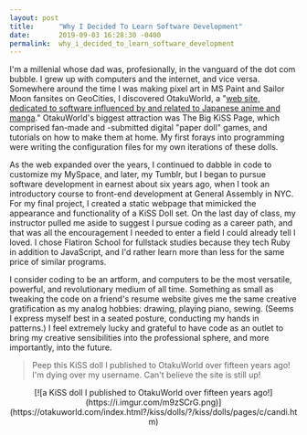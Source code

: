```yaml
---
layout: post
title:      "Why I Decided To Learn Software Development"
date:       2019-09-03 16:28:30 -0400
permalink:  why_i_decided_to_learn_software_development
---
```



	
I'm a millenial whose dad was, profesionally, in the vanguard of the dot com bubble. I grew up with computers and the internet, and vice versa. Somewhere around the time I was making pixel art in MS Paint and Sailor Moon fansites on GeoCities, I discovered OtakuWorld, a "[web site, dedicated to software influenced by and related to Japanese anime and manga](http://https://otakuworld.com/)." OtakuWorld's biggest attraction was The Big KiSS Page, which comprised fan-made and -submitted digital "paper doll" games, and tutorials on how to make them at home. My first forays into programming were writing the configuration files for my own iterations of these dolls.

As the web expanded over the years, I continued to dabble in code to customize my MySpace, and later, my Tumblr, but I began to pursue software development in earnest about six years ago, when I took an introductory course to front-end development at General Assembly in NYC. For my final project, I created a static webpage that mimicked the appearance and functionality of a KiSS Doll set. On the last day of class, my instructor pulled me aside to suggest I pursue coding as a career path, and that was all the encouragement I needed to enter a field I could already tell I loved. I chose Flatiron School for fullstack studies because they tech Ruby in addition to JavaScript, and I'd rather learn more than less for the same price of similar programs.

I consider coding to be an artform, and computers to be the most versatile, powerful, and revolutionary medium of all time. Something as small as tweaking the code on a friend's resume website gives me the same creative gratification as my analog hobbies: drawing, playing piano, sewing. (Seems I express myself best in a seated posture, conducting my hands in patterns.) I feel extremely lucky and grateful to have code as an outlet to bring my creative sensibilities into the professional sphere, and more importantly, into the future.

>Peep this KiSS doll I published to OtakuWorld over fifteen years ago! I'm dying over my username. Can't believe the site is still up!
<center>[![a KiSS doll I published to OtakuWorld over fifteen years ago!](https://i.imgur.com/m9zSCrG.png)](https://otakuworld.com/index.html?/kiss/dolls/?/kiss/dolls/pages/c/candi.htm)</center>


